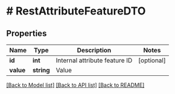 # # RestAttributeFeatureDTO

## Properties

Name | Type | Description | Notes
------------ | ------------- | ------------- | -------------
**id** | **int** | Internal attribute feature ID | [optional]
**value** | **string** | Value |

[[Back to Model list]](../../README.md#models) [[Back to API list]](../../README.md#endpoints) [[Back to README]](../../README.md)
